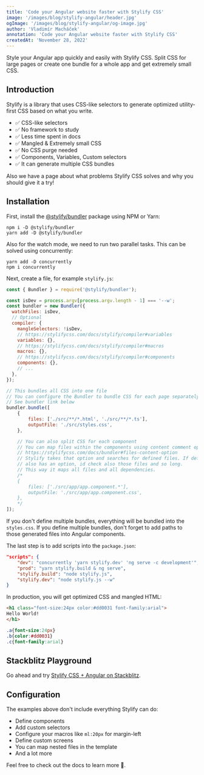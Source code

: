 ```yaml
---
title: 'Code your Angular website faster with Stylify CSS'
image: '/images/blog/stylify-angular/header.jpg'
ogImage: '/images/blog/stylify-angular/og-image.jpg'
author: 'Vladimír Macháček'
annotation: 'Code your Angular website faster with Stylify CSS'
createdAt: 'November 28, 2022'
---
```


Style your Angular app quickly and easily with <nuxt-link to="/">Stylify CSS</nuxt-link>. Split CSS for large pages or create one bundle for a whole app and get extremely small CSS.

## Introduction
<nuxt-link to="/">Stylify</nuxt-link> is a library that uses CSS-like selectors to generate optimized utility-first CSS based on what you write.

- ✅ CSS-like selectors
- ✅ No framework to study
- ✅ Less time spent in docs
- ✅ Mangled & Extremely small CSS
- ✅ No CSS purge needed
- ✅ Components, Variables, Custom selectors
- ✅ It can generate multiple CSS bundles

Also we have a page about <nuxt-link to="/docs/get-started/why-stylify-css">what problems Stylify CSS solves and why you should give it a try!</nuxt-link>

## Installation
First, install the [@stylify/bundler](/docs/bundler) package using NPM or Yarn:

```
npm i -D @stylify/bundler
yarn add -D @stylify/bundler
```

Also for the watch mode, we need to run two parallel tasks. This can be solved using concurrently:
```
yarn add -D concurrently
npm i concurrently
```

Next, create a file, for example `stylify.js`:

```js
const { Bundler } = require('@stylify/bundler');

const isDev = process.argv[process.argv.length - 1] === '--w';
const bundler = new Bundler({
  watchFiles: isDev,
  // Optional
  compiler: {
    mangleSelectors: !isDev,
    // https://stylifycss.com/docs/stylify/compiler#variables
    variables: {},
    // https://stylifycss.com/docs/stylify/compiler#macros
    macros: {},
    // https://stylifycss.com/docs/stylify/compiler#components
    components: {},
    // ...
  },
});

// This bundles all CSS into one file
// You can configure the Bundler to bundle CSS for each page separately
// See bundler link below
bundler.bundle([
	{
		files: ['./src/**/*.html', './src/**/*.ts'],
		outputFile: './src/styles.css',
	},

	// You can also split CSS for each component
	// You can map files within the components using content comment option
	// https://stylifycss.com/docs/bundler#files-content-option
	// Stylify takes that option and searches for defined files. If defined file
	// also has an option, id check also those files and so long.
	// This way it maps all files and all dependencies.
	/*
	{
		files: ['./src/app/app.component.*'],
		outputFile: './src/app/app.component.css',
	},
	*/
]);

```

If you don't define multiple bundles, everything will be bundled into the `styles.css`. If you define multiple bundles, don't forget to add paths to those generated files into Angular components.

The last step is to add scripts into the `package.json`:

```json
"scripts": {
	"dev": "concurrently 'yarn stylify.dev' 'ng serve -c development'",
	"prod": "yarn stylify.build & ng serve",
	"stylify.build": "node stylify.js",
	"stylify.dev": "node stylify.js --w"
}
```

In production, you will get optimized CSS and mangled HTML:
```html
<h1 class="font-size:24px color:#dd0031 font-family:arial">
Hello World!
</h1>
```

```css
.a{font-size:24px}
.b{color:#dd0031}
.c{font-family:arial}
```

## Stackblitz Playground
Go ahead and try [Stylify CSS + Angular on Stackblitz](https://stackblitz.com/edit/stylifycss-angular-example?file=src%2Fapp%2Fapp.component.html).

## Configuration
The examples above don't include everything Stylify can do:
- Define <nuxt-link to="/docs/stylify/compiler#components">components</nuxt-link>
- Add <nuxt-link to="/docs/stylify/compiler#customselectors">custom selectors</nuxt-link>
- Configure <nuxt-link to="/docs/stylify/compiler#macros">your macros</nuxt-link> like `ml:20px` for margin-left
- Define <nuxt-link to="/docs/stylify/compiler#screens">custom screens</nuxt-link>
- You can map <nuxt-link to="/docs/bundler#files-content-option">nested files</nuxt-link> in the template
- And a lot more

Feel free to <nuxt-link to="/docs/get-started">check out the docs</nuxt-link> to learn more 💎.
